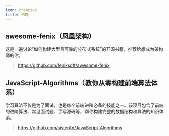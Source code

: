 ```yaml
---
icon: creative
title: 书籍
---
```


## awesome-fenix（凤凰架构）

这是一遍讨论“如何构建大型且可靠的分布式系统”的开源书籍，推荐给想成为架构师的你。

> https://github.com/fenixsoft/awesome-fenix

## JavaScript-Algorithms（教你从零构建前端算法体系）

学习算法不仅是为了面试，也是每个前端进阶必备的技能之一。该项目包含了前端的进阶算法、常见面试题、手写源码等，帮你构建完整的数据结构和算法的知识体系。

> https://github.com/sisterAn/JavaScript-Algorithms